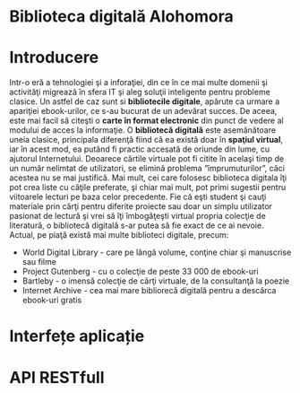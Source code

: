 # Biblioteca digitală Alohomora

# Introducere

  Intr-o eră a tehnologiei şi a inforaţiei, din ce în ce mai multe domenii şi activităţi migrează în sfera IT şi aleg soluţii inteligente pentru probleme clasice. Un astfel de caz sunt si **bibliotecile digitale**, apărute ca urmare a apariţiei ebook-urilor, ce s-au bucurat de un adevărat succes. De aceea, este mai facil să citeşti o **carte în format electronic** din punct de vedere al modului de acces la informaţie.
  O **bibliotecă digitală** este asemănătoare uneia clasice, principala diferenţă fiind că ea există doar în **spaţiul virtual**, iar în acest mod, ea putând fi practic accesată de oriunde din lume, cu ajutorul Internetului. Deoarece cărtile virtuale pot fi citite în acelaşi timp de un număr nelimtat de utilizatori, se elimină problema “împrumuturilor”, căci acestea nu se mai justifică. Mai mult, cei care folosesc biblioteca digitala îţi pot crea liste cu căţile preferate, şi chiar mai mult, pot primi sugestii pentru viitoarele lecturi pe baza celor precedente.
  Fie că eşti student şi cauţi materiale prin cărţi pentru diferite proiecte sau doar un simplu utilizator pasionat de lectură şi vrei să îţi îmbogăţeşti virtual propria colecţie de literatură, o bibliotecă digitală s-ar putea să fie exact de ce ai nevoie.
	Actual, pe piaţă există mai multe biblioteci digitale, precum:
  * World Digital Library - care pe lângă volume, conţine chiar şi manuscrise sau filme
  * Project Gutenberg - cu o colecţie de peste 33 000 de ebook-uri
  * Bartleby - o imensă colecţie de cărţi virtuale, de la consultanţă la poezie
  * Internet Archive - cea mai mare bibliorecă digitală pentru a descărca ebook-uri gratis

# Interfețe aplicație

# API RESTfull

